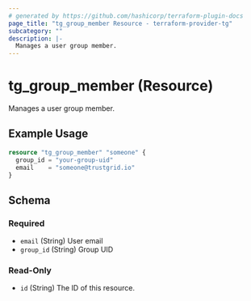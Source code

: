 ```yaml
---
# generated by https://github.com/hashicorp/terraform-plugin-docs
page_title: "tg_group_member Resource - terraform-provider-tg"
subcategory: ""
description: |-
  Manages a user group member.
---
```


# tg_group_member (Resource)

Manages a user group member.

## Example Usage

```terraform
resource "tg_group_member" "someone" {
  group_id = "your-group-uid"
  email    = "someone@trustgrid.io"
}
```

<!-- schema generated by tfplugindocs -->
## Schema

### Required

- `email` (String) User email
- `group_id` (String) Group UID

### Read-Only

- `id` (String) The ID of this resource.
